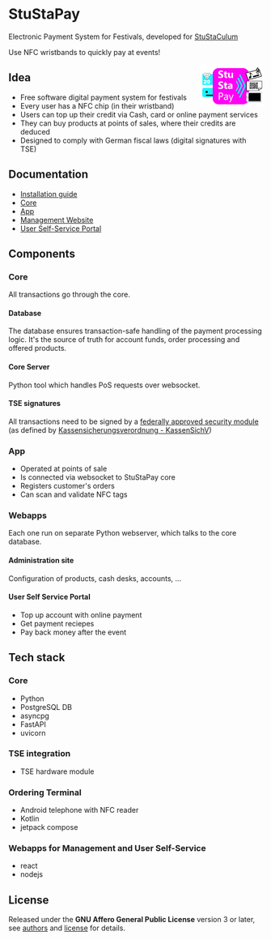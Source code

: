 StuStaPay
=========

Electronic Payment System for Festivals, developed for [StuStaCulum](https://stustaculum.de)

Use NFC wristbands to quickly pay at events!


<img style="float: right; width: 25%;" src="doc/logo.png" alt="StuStaPay logo"/>


## Idea
- Free software digital payment system for festivals
- Every user has a NFC chip (in their wristband)
- Users can top up their credit via Cash, card or online payment services
- They can buy products at points of sales, where their credits are deduced
- Designed to comply with German fiscal laws (digital signatures with TSE)


## Documentation
- [Installation guide](doc/install.md)
- [Core](doc/core.md)
- [App](doc/app.md)
- [Management Website](doc/administration.md)
- [User Self-Service Portal](doc/userportal.md)


## Components

### Core
All transactions go through the core.

#### Database
The database ensures transaction-safe handling of the payment processing logic.
It's the source of truth for account funds, order processing and offered products.

#### Core Server
Python tool which handles PoS requests over websocket.

#### TSE signatures
All transactions need to be signed by a [federally approved security module](https://de.wikipedia.org/wiki/Technische_Sicherheitseinrichtung) (as defined by [Kassensicherungsverordnung - KassenSichV](https://de.wikipedia.org/wiki/Kassensicherungsverordnung))

### App
- Operated at points of sale
- Is connected via websocket to StuStaPay core
- Registers customer's orders
- Can scan and validate NFC tags


### Webapps
Each one run on separate Python webserver, which talks to the core database.

#### Administration site
Configuration of products, cash desks, accounts, ...

#### User Self Service Portal
- Top up account with online payment
- Get payment reciepes
- Pay back money after the event


## Tech stack

### Core
- Python
- PostgreSQL DB
- asyncpg
- FastAPI
- uvicorn

### TSE integration
- TSE hardware module

### Ordering Terminal
- Android telephone with NFC reader
- Kotlin
- jetpack compose

### Webapps for Management and User Self-Service
- react
- nodejs


## License

Released under the **GNU Affero General Public License** version 3 or later,
see [authors](authors.md) and [license](LICENSE) for details.

